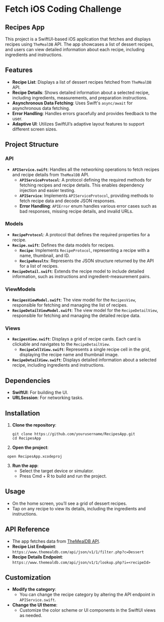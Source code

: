 # Fetch iOS Coding Challenge

## Recipes App

This project is a SwiftUI-based iOS application that fetches and displays recipes using `TheMealDB` API. The app showcases a list of dessert recipes, and users can view detailed information about each recipe, including ingredients and instructions.

## Features

- **Recipe List**: Displays a list of dessert recipes fetched from `TheMealDB` API.
- **Recipe Details**: Shows detailed information about a selected recipe, including ingredients, measurements, and preparation instructions.
- **Asynchronous Data Fetching**: Uses Swift's `async/await` for asynchronous data fetching.
- **Error Handling**: Handles errors gracefully and provides feedback to the user.
- **Adaptive UI**: Utilizes SwiftUI’s adaptive layout features to support different screen sizes.

## Project Structure

### API

- **`APIService.swift`**: Handles all the networking operations to fetch recipes and recipe details from `TheMealDB` API.
  - **`APIServiceProtocol`**: A protocol defining the required methods for fetching recipes and recipe details. This enables dependency injection and easier testing.
  - **`APIService`**: Implements `APIServiceProtocol`, providing methods to fetch recipe data and decode JSON responses.
  - **Error Handling**: `APIError` enum handles various error cases such as bad responses, missing recipe details, and invalid URLs.

### Models

- **`RecipeProtocol`**: A protocol that defines the required properties for a recipe.
- **`Recipe.swift`**: Defines the data models for recipes.
  - **`Recipe`**: Implements `RecipeProtocol`, representing a recipe with a name, thumbnail, and ID.
  - **`RecipeResults`**: Represents the JSON structure returned by the API for a list of recipes.
- **`RecipeDetail.swift`**: Extends the recipe model to include detailed information, such as instructions and ingredient-measurement pairs.

### ViewModels

- **`RecipesViewModel.swift`**: The view model for the `RecipesView`, responsible for fetching and managing the list of recipes.
- **`RecipeDetailViewModel.swift`**: The view model for the `RecipeDetailView`, responsible for fetching and managing the detailed recipe data.

### Views

- **`RecipesView.swift`**: Displays a grid of recipe cards. Each card is clickable and navigates to the `RecipeDetailView`.
  - **`RecipeCellView.swift`**: Represents a single recipe cell in the grid, displaying the recipe name and thumbnail image.
- **`RecipeDetailView.swift`**: Displays detailed information about a selected recipe, including ingredients and instructions.

## Dependencies

- **SwiftUI**: For building the UI.
- **URLSession**: For networking tasks.

## Installation

1. **Clone the repository**:
   ```
   git clone https://github.com/yourusername/RecipesApp.git
   cd RecipesApp
   ```
2. **Open the project**:
  ```
   open RecipesApp.xcodeproj
   ```
3. **Run the app**:
	* Select the target device or simulator.
	* Press Cmd + R to build and run the project.

## Usage

- On the home screen, you’ll see a grid of dessert recipes.
- Tap on any recipe to view its details, including the ingredients and instructions.

## API Reference

- The app fetches data from [TheMealDB API](https://www.themealdb.com/api.php).
- **Recipe List Endpoint**: `https://www.themealdb.com/api/json/v1/1/filter.php?c=Dessert`
- **Recipe Details Endpoint**: `https://www.themealdb.com/api/json/v1/1/lookup.php?i=<recipeId>`

## Customization

- **Modify the category**:
  - You can change the recipe category by altering the API endpoint in `APIService.swift`.
- **Change the UI theme**:
  - Customize the color scheme or UI components in the SwiftUI views as needed.